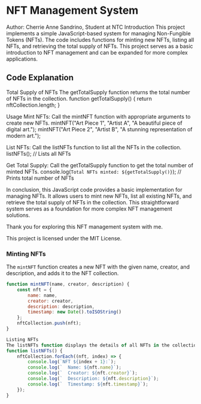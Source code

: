 # NFT Management System

Author: Cherrie Anne Sandrino, Student at NTC
Introduction
This project implements a simple JavaScript-based system for managing Non-Fungible Tokens (NFTs). The code includes functions for minting new NFTs, listing all NFTs, and retrieving the total supply of NFTs. This project serves as a basic introduction to NFT management and can be expanded for more complex applications.
 
## Code Explanation
Total Supply of NFTs
The getTotalSupply function returns the total number of NFTs in the collection.
function getTotalSupply() {
    return nftCollection.length;
}

Usage
Mint NFTs:
Call the mintNFT function with appropriate arguments to create new NFTs.
mintNFT("Art Piece 1", "Artist A", "A beautiful piece of digital art.");
mintNFT("Art Piece 2", "Artist B", "A stunning representation of modern art.");

List NFTs:
Call the listNFTs function to list all the NFTs in the collection.
listNFTs(); // Lists all NFTs

Get Total Supply:
Call the getTotalSupply function to get the total number of minted NFTs.
console.log(`Total NFTs minted: ${getTotalSupply()}`); // Prints total number of NFTs

In conclusion, this JavaScript code provides a basic implementation for managing NFTs. It allows users to mint new NFTs, list all existing NFTs, and retrieve the total supply of NFTs in the collection. This straightforward system serves as a foundation for more complex NFT management solutions.

Thank you for exploring this NFT management system with me.

This project is licensed under the MIT License.

### Minting NFTs

The `mintNFT` function creates a new NFT with the given name, creator, and description, and adds it to the NFT collection.

```javascript
function mintNFT(name, creator, description) {
    const nft = {
        name: name,
        creator: creator,
        description: description,
        timestamp: new Date().toISOString()
    };
    nftCollection.push(nft);
}

Listing NFTs
The listNFTs function displays the details of all NFTs in the collection.
function listNFTs() {
    nftCollection.forEach((nft, index) => {
        console.log(`NFT ${index + 1}:`);
        console.log(`  Name: ${nft.name}`);
        console.log(`  Creator: ${nft.creator}`);
        console.log(`  Description: ${nft.description}`);
        console.log(`  Timestamp: ${nft.timestamp}`);
    });
}

